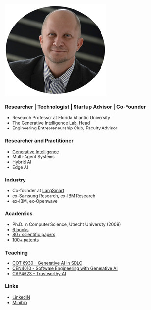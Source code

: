 

![](./images/fkoch-banner.png)

### Researcher | Technologist | Startup Advisor | Co-Founder



* Research Professor at Florida Atlantic University
* The Generative Intelligence Lab, Head
* Engineering Entrepreneurship Club, Faculty Advisor

### Researcher and Practitioner

* [Generative Intelligence](https://medium.com/generative-intelligence-lab/generative-intelligence-systems-concepts-and-research-opportunities-0740b1b5c7eb)
* Multi-Agent Systems
* Hybrid AI
* Edge AI


### Industry

* Co-founder at [LangSmart](http://www.langsmart.ai)
* ex-Samsung Research, ex-IBM Research
* ex-IBM, ex-Openwave

### Academics

* Ph.D. in Computer Science, Utrecht University (2009)
* [6 books](./PUBLICATIONS.md#books)
* [80+ scientific papers](./PUBLICATIONS.md#papers)
* [100+ patents](./PUBLICATIONS.md#patents)


### Teaching

* [COT 6930 - Generative AI in SDLC](https://fau.simplesyllabus.com/doc/nre6c4z6g/Spring-2025-1-Full-Term-COT-6930-001-Topics-in-Computer-Science?mode=view)
* [CEN4010 - Software Engineering with Generative AI](https://fau.simplesyllabus.com/doc/yolipf0x2/Spring-2025-1-Full-Term-CEN-4010-001-Prin-Software-Engineering?mode=view)
* [CAP4623 - Trustworthy AI](https://www.fau.edu/engineering/eecs/pdf/syllabus-trustworthy-artificial-intelligence-fall-2024.pdf)


### Links

* [LinkedIN](https://www.linkedin.com/in/fkoch/)
* [Minibio](http://www.fernandokoch.me/minibio.html)


